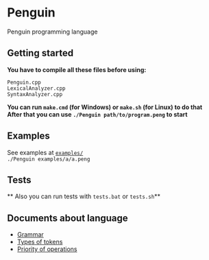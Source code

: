 # Penguin
Penguin programming language
## Getting started
**You have to compile all these files before using:**
```console
Penguin.cpp
LexicalAnalyzer.cpp
SyntaxAnalyzer.cpp
```
**You can run ``make.cmd`` (for Windows) or ``make.sh`` (for Linux) to do that**  
**After that you can use ``./Penguin path/to/program.peng`` to start**
## Examples
See examples at [`examples/`](https://github.com/exsandebest/Penguin/tree/master/examples)  
``./Penguin examples/a/a.peng``
## Tests
** Also you can run tests with ``tests.bat`` or ``tests.sh``**
## Documents about language
* [Grammar](https://docs.google.com/document/d/1y9UAdCVIHkVw3AbSU_anU4KZSvI54mrA7OSpKjKvKgw)  
* [Types of tokens](https://docs.google.com/spreadsheets/d/1OBjwfQxot8h_A8aIbHIXjujbpoGofYAS0elkgWege0g)  
* [Priority of operations](https://docs.google.com/spreadsheets/d/13oeLWDSUfdM0VBEn_MVFWN4l8zxK8_NX0-rdQLC79vI)  
